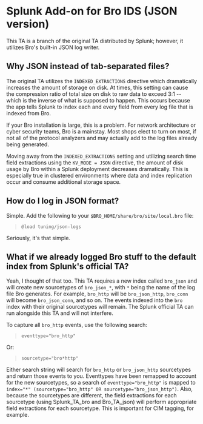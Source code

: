 # Splunk Add-on for Bro IDS (JSON version)

This TA is a branch of the original TA distributed by Splunk; however, it utilizes Bro's built-in JSON log writer.

## Why JSON instead of tab-separated files?

The original TA utilizes the `INDEXED_EXTRACTIONS` directive which dramatically increases the amount of storage on disk. At times, this setting can cause the compression ratio of total size on disk to raw data to exceed 3:1 -- which is the inverse of what is supposed to happen. This occurs because the app tells Splunk to index each and every field from every log file that is indexed from Bro.

If your Bro installation is large, this is a problem. For network architecture or cyber security teams, Bro is a mainstay. Most shops elect to turn on most, if not all of the protocol analyzers and may actually add to the log files already being generated.

Moving away from the `INDEXED_EXTRACTIONS` setting and utilizing search time field extractions using the `KV_MODE = JSON` directive, the amount of disk usage by Bro within a Splunk deployment decreases dramatically. This is especially true in clustered environments where data and index replication occur and consume additional storage space.

## How do I log in JSON format?

Simple. Add the following to your `$BRO_HOME/share/bro/site/local.bro` file:

> `@load tuning/json-logs`

Seriously, it's that simple. 

## What if we already logged Bro stuff to the default index from Splunk's official TA?

Yeah, I thought of that too.  This TA requires a new index called `bro_json` and will create new sourcetypes of `bro_json_*`, with `*` being the name of the log file Bro generates. For example, `bro_http` will be `bro_json_http`, `bro_conn` will become `bro_json_conn`, and so on. The events indexed into the `bro` index with their original sourcetypes will remain. The Splunk official TA can run alongside this TA and will not interfere.

To capture all `bro_http` events, use the following search:

> `eventtype="bro_http"`

Or:

> `sourcetype="bro*http"`

Either search string will search for `bro_http` or `bro_json_http` sourcetypes and return those events to you. Eventtypes have been remapped to account for the new sourcetypes, so a search of `eventtype="bro_http"` is mapped to `index="*" (sourcetype="bro_http" OR sourcetype="bro_json_http")`. Also, because the sourcetypes are different, the field extractions for each sourcetype (using Splunk_TA_bro and Bro_TA_json) will perform appropriate field extractions for each sourcetype. This is important for CIM tagging, for example.